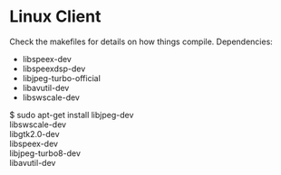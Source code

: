Linux Client
========

Check the makefiles for details on how things compile.
Dependencies:
-  libspeex-dev
-  libspeexdsp-dev
-  libjpeg-turbo-official
-  libavutil-dev
-  libswscale-dev



$ sudo apt-get install libjpeg-dev \
               libswscale-dev \
	       libgtk2.0-dev \
	       libspeex-dev \
	       libjpeg-turbo8-dev \
	       libavutil-dev

